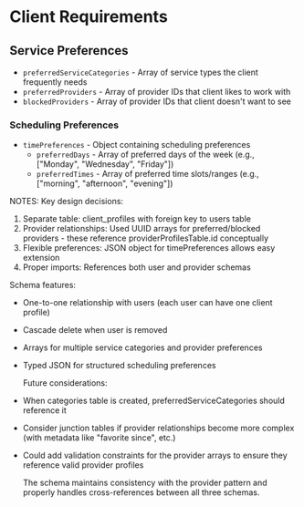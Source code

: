 # Client Requirements

## Service Preferences

- `preferredServiceCategories` - Array of service types the client frequently needs
- `preferredProviders` - Array of provider IDs that client likes to work with
- `blockedProviders` - Array of provider IDs that client doesn't want to see

### Scheduling Preferences

- `timePreferences` - Object containing scheduling preferences
  - `preferredDays` - Array of preferred days of the week (e.g., ["Monday", "Wednesday", "Friday"])
  - `preferredTimes` - Array of preferred time slots/ranges (e.g., ["morning", "afternoon", "evening"])

NOTES:
Key design decisions:

1. Separate table: client_profiles with foreign key to users table
2. Provider relationships: Used UUID arrays for preferred/blocked providers - these reference providerProfilesTable.id conceptually
3. Flexible preferences: JSON object for timePreferences allows easy extension
4. Proper imports: References both user and provider schemas

Schema features:

- One-to-one relationship with users (each user can have one client profile)
- Cascade delete when user is removed
- Arrays for multiple service categories and provider preferences
- Typed JSON for structured scheduling preferences

  Future considerations:

- When categories table is created, preferredServiceCategories should reference it
- Consider junction tables if provider relationships become more complex (with metadata like "favorite since", etc.)
- Could add validation constraints for the provider arrays to ensure they reference valid provider profiles

  The schema maintains consistency with the provider pattern and properly handles cross-references between all three schemas.

